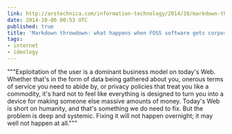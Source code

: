 ```yaml
---
link: http://arstechnica.com/information-technology/2014/10/markdown-throwdown-what-happens-when-foss-software-gets-corporate-backing/
date: 2014-10-06 00:53 UTC
published: true
title: 'Markdown throwdown: what happens when FOSS software gets corporate backing?'
tags:
- internet
- ideology
---
```


"""Exploitation of the user is a dominant business model on today's Web. Whether that's in the form of data being gathered about you, onerous terms of service you need to abide by, or privacy policies that treat you like a commodity, it's hard not to feel like everything is designed to turn you into a device for making someone else massive amounts of money. Today's Web is short on humanity, and that's something we do need to fix. But the problem is deep and systemic. Fixing it will not happen overnight; it may well not happen at all."""
